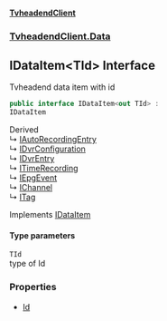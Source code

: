 #### [TvheadendClient](./index.md 'index')
### [TvheadendClient.Data](./TvheadendClient-Data.md 'TvheadendClient.Data')
## IDataItem&lt;TId&gt; Interface
Tvheadend data item with id  
```csharp
public interface IDataItem<out TId> :
IDataItem
```
Derived  
&#8627; [IAutoRecordingEntry](./TvheadendClient-Data-Dvr-IAutoRecordingEntry.md 'TvheadendClient.Data.Dvr.IAutoRecordingEntry')  
&#8627; [IDvrConfiguration](./TvheadendClient-Data-Dvr-IDvrConfiguration.md 'TvheadendClient.Data.Dvr.IDvrConfiguration')  
&#8627; [IDvrEntry](./TvheadendClient-Data-Dvr-IDvrEntry.md 'TvheadendClient.Data.Dvr.IDvrEntry')  
&#8627; [ITimeRecording](./TvheadendClient-Data-Dvr-ITimeRecording.md 'TvheadendClient.Data.Dvr.ITimeRecording')  
&#8627; [IEpgEvent](./TvheadendClient-Data-IEpgEvent.md 'TvheadendClient.Data.IEpgEvent')  
&#8627; [IChannel](./TvheadendClient-Data-IChannel.md 'TvheadendClient.Data.IChannel')  
&#8627; [ITag](./TvheadendClient-Data-ITag.md 'TvheadendClient.Data.ITag')  

Implements [IDataItem](./TvheadendClient-Data-IDataItem.md 'TvheadendClient.Data.IDataItem')  
#### Type parameters
<a name='TvheadendClient-Data-IDataItem-TId--TId'></a>
`TId`  
type of Id  
  
### Properties
- [Id](./TvheadendClient-Data-IDataItem-TId--Id.md 'TvheadendClient.Data.IDataItem&lt;TId&gt;.Id')
